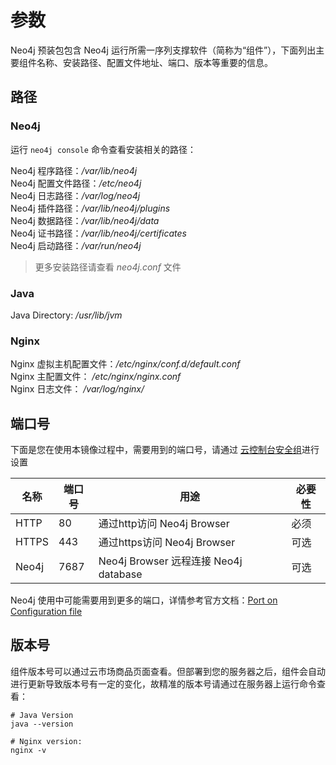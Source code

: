 # 参数

Neo4j 预装包包含 Neo4j 运行所需一序列支撑软件（简称为“组件”），下面列出主要组件名称、安装路径、配置文件地址、端口、版本等重要的信息。

## 路径

### Neo4j

运行 `neo4j console` 命令查看安装相关的路径：

Neo4j 程序路径：*/var/lib/neo4j*  
Neo4j 配置文件路径：*/etc/neo4j*  
Neo4j 日志路径：*/var/log/neo4j*  
Neo4j 插件路径：*/var/lib/neo4j/plugins*  
Neo4j 数据路径：*/var/lib/neo4j/data*  
Neo4j 证书路径：*/var/lib/neo4j/certificates*  
Neo4j 启动路径：*/var/run/neo4j*  

> 更多安装路径请查看 *neo4j.conf* 文件

### Java

Java Directory: */usr/lib/jvm*

### Nginx

Nginx 虚拟主机配置文件：*/etc/nginx/conf.d/default.conf*  
Nginx 主配置文件： */etc/nginx/nginx.conf*  
Nginx 日志文件： */var/log/nginx/*


## 端口号

下面是您在使用本镜像过程中，需要用到的端口号，请通过 [云控制台安全组](https://support.websoft9.com/docs/faq/zh/tech-instance.html)进行设置

| 名称 | 端口号 | 用途 |  必要性 |
| --- | --- | --- | --- |
| HTTP | 80 | 通过http访问 Neo4j Browser| 必须 |
| HTTPS | 443 | 通过https访问 Neo4j Browser| 可选 |
| Neo4j | 7687 | Neo4j Browser 远程连接 Neo4j database | 可选 |

Neo4j 使用中可能需要用到更多的端口，详情参考官方文档：[Port on Configuration file](https://neo4j.com/docs/operations-manual/current/configuration/ports/)

## 版本号

组件版本号可以通过云市场商品页面查看。但部署到您的服务器之后，组件会自动进行更新导致版本号有一定的变化，故精准的版本号请通过在服务器上运行命令查看：

```shell
# Java Version
java --version

# Nginx version:
nginx -v
```